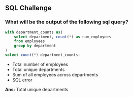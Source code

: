 ## SQL Challenge

### What will be the output of the following sql query?
  ```sql
  with department_counts as(
      select department, count(*) as num_employees
      from employees
      group by department
  )
  select count(*) department_counts:
  ```
- Total number of employees
- Total unique departments
- Sum of all employees across departments
- SQL error

**Ans:** Total unique departments
